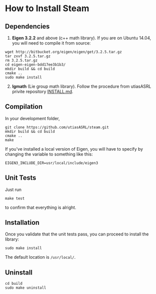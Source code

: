 # How to Install Steam

## Dependencies
1. __Eigen 3.2.2__ and above (c++ math library). If you are on Ubuntu 14.04, you will need to compile it from source:

  ```
wget http://bitbucket.org/eigen/eigen/get/3.2.5.tar.gz
tar zxvf 3.2.5.tar.gz
rm 3.2.5.tar.gz
cd eigen-eigen-bdd17ee3b1b3/
mkdir build && cd build
cmake ..
sudo make install
  ```
2. __lgmath__ (Lie group math library). Follow the procedure from utiasASRL privite repository [INSTALL.md](https://github.com/utiasASRL/lgmath/blob/develop/INSTALL.md).
 

## Compilation
In your development folder,
```
git clone https://github.com/utiasASRL/steam.git
mkdir build && cd build
cmake ..
make
```

If you've installed a local version of Eigen, you will have to specify by changing the variable to something like this:
```
EIGEN3_INCLUDE_DIR=usr/local/include/eigen3 
```

## Unit Tests 
Just run
```
make test
```
to confirm that everything is alright.

## Installation
Once you validate that the unit tests pass, you can proceed to install the library:
```
sudo make install
```

The default location is `/usr/local/`.

## Uninstall

```
cd build
sudo make uninstall
```
